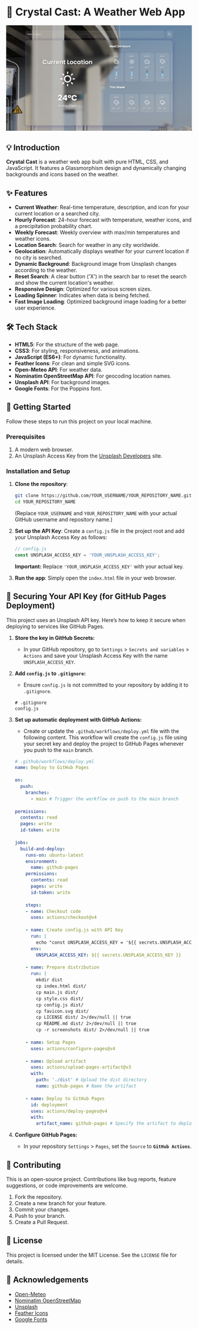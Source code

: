 # 🔮 Crystal Cast: A Weather Web App

![Crystal Cast App Screenshot](screenshots/app-screenshot.png)

## 💡 Introduction

**Crystal Cast** is a weather web app built with pure HTML, CSS, and JavaScript. It features a Glassmorphism design and dynamically changing backgrounds and icons based on the weather.

## ✨ Features

*   **Current Weather**: Real-time temperature, description, and icon for your current location or a searched city.
*   **Hourly Forecast**: 24-hour forecast with temperature, weather icons, and a precipitation probability chart.
*   **Weekly Forecast**: Weekly overview with max/min temperatures and weather icons.
*   **Location Search**: Search for weather in any city worldwide.
*   **Geolocation**: Automatically displays weather for your current location if no city is searched.
*   **Dynamic Background**: Background image from Unsplash changes according to the weather.
*   **Reset Search**: A clear button ('X') in the search bar to reset the search and show the current location's weather.
*   **Responsive Design**: Optimized for various screen sizes.
*   **Loading Spinner**: Indicates when data is being fetched.
*   **Fast Image Loading**: Optimized background image loading for a better user experience.

## 🛠️ Tech Stack

*   **HTML5**: For the structure of the web page.
*   **CSS3**: For styling, responsiveness, and animations.
*   **JavaScript (ES6+)**: For dynamic functionality.
*   **Feather Icons**: For clean and simple SVG icons.
*   **Open-Meteo API**: For weather data.
*   **Nominatim OpenStreetMap API**: For geocoding location names.
*   **Unsplash API**: For background images.
*   **Google Fonts**: For the Poppins font.

## 🚀 Getting Started

Follow these steps to run this project on your local machine.

### **Prerequisites**

1.  A modern web browser.
2.  An Unsplash Access Key from the [Unsplash Developers](https://unsplash.com/developers) site.

### **Installation and Setup**

1.  **Clone the repository**:
    ```bash
    git clone https://github.com/YOUR_USERNAME/YOUR_REPOSITORY_NAME.git
    cd YOUR_REPOSITORY_NAME
    ```
    (Replace `YOUR_USERNAME` and `YOUR_REPOSITORY_NAME` with your actual GitHub username and repository name.)

2.  **Set up the API Key**:
    Create a `config.js` file in the project root and add your Unsplash Access Key as follows:
    ```javascript
    // config.js
    const UNSPLASH_ACCESS_KEY = 'YOUR_UNSPLASH_ACCESS_KEY';
    ```
    **Important:** Replace `'YOUR_UNSPLASH_ACCESS_KEY'` with your actual key.

3.  **Run the app**:
    Simply open the `index.html` file in your web browser.

## 🔑 Securing Your API Key (for GitHub Pages Deployment)

This project uses an Unsplash API key. Here’s how to keep it secure when deploying to services like GitHub Pages.

1.  **Store the key in GitHub Secrets:**
    *   In your GitHub repository, go to `Settings` > `Secrets and variables` > `Actions` and save your Unsplash Access Key with the name `UNSPLASH_ACCESS_KEY`.

2.  **Add `config.js` to `.gitignore`:**
    *   Ensure `config.js` is not committed to your repository by adding it to `.gitignore`.
    ```
    # .gitignore
    config.js
    ```

3.  **Set up automatic deployment with GitHub Actions:**
    *   Create or update the `.github/workflows/deploy.yml` file with the following content. This workflow will create the `config.js` file using your secret key and deploy the project to GitHub Pages whenever you push to the `main` branch.

    ```yaml
    # .github/workflows/deploy.yml
    name: Deploy to GitHub Pages

    on:
      push:
        branches:
          - main # Trigger the workflow on push to the main branch

    permissions:
      contents: read
      pages: write
      id-token: write

    jobs:
      build-and-deploy:
        runs-on: ubuntu-latest
        environment:
          name: github-pages
        permissions:
          contents: read
          pages: write
          id-token: write

        steps:
        - name: Checkout code
          uses: actions/checkout@v4

        - name: Create config.js with API Key
          run: |
            echo "const UNSPLASH_ACCESS_KEY = '${{ secrets.UNSPLASH_ACCESS_KEY }}';" > config.js
          env:
            UNSPLASH_ACCESS_KEY: ${{ secrets.UNSPLASH_ACCESS_KEY }}

        - name: Prepare distribution
          run: |
            mkdir dist
            cp index.html dist/
            cp main.js dist/
            cp style.css dist/
            cp config.js dist/
            cp favicon.svg dist/
            cp LICENSE dist/ 2>/dev/null || true
            cp README.md dist/ 2>/dev/null || true
            cp -r screenshots dist/ 2>/dev/null || true

        - name: Setup Pages
          uses: actions/configure-pages@v4

        - name: Upload artifact
          uses: actions/upload-pages-artifact@v3
          with:
            path: './dist' # Upload the dist directory
            name: github-pages # Name the artifact

        - name: Deploy to GitHub Pages
          id: deployment
          uses: actions/deploy-pages@v4
          with:
            artifact_name: github-pages # Specify the artifact to deploy
    ```

4.  **Configure GitHub Pages:**
    *   In your repository `Settings` > `Pages`, set the `Source` to **`GitHub Actions`**.

## 🤝 Contributing

This is an open-source project. Contributions like bug reports, feature suggestions, or code improvements are welcome.

1.  Fork the repository.
2.  Create a new branch for your feature.
3.  Commit your changes.
4.  Push to your branch.
5.  Create a Pull Request.

## 📄 License

This project is licensed under the MIT License. See the `LICENSE` file for details.

## 🙏 Acknowledgements

*   [Open-Meteo](https://open-meteo.com/)
*   [Nominatim OpenStreetMap](https://nominatim.openstreetmap.org/)
*   [Unsplash](https://unsplash.com/)
*   [Feather Icons](https://feathericons.com/)
*   [Google Fonts](https://fonts.google.com/)
